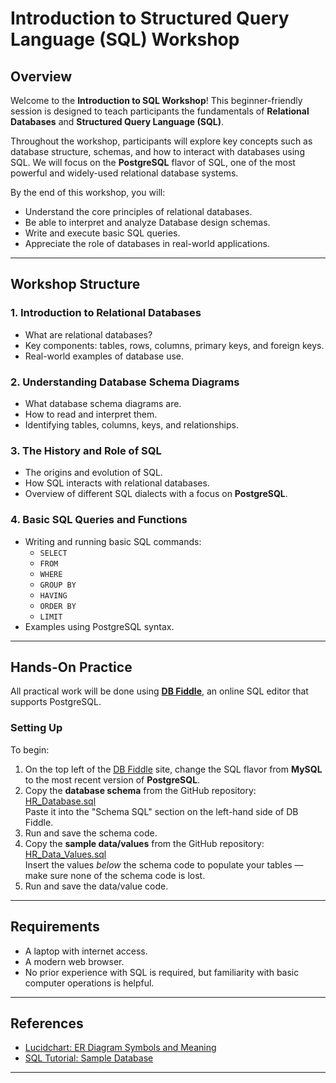# Introduction to Structured Query Language (SQL) Workshop

## Overview

Welcome to the **Introduction to SQL Workshop**! This beginner-friendly session is designed to teach participants the fundamentals of **Relational Databases** and **Structured Query Language (SQL)**. 

Throughout the workshop, participants will explore key concepts such as database structure, schemas, and how to interact with databases using SQL. We will focus on the **PostgreSQL** flavor of SQL, one of the most powerful and widely-used relational database systems.

By the end of this workshop, you will:
- Understand the core principles of relational databases.
- Be able to interpret and analyze Database design schemas.
- Write and execute basic SQL queries.
- Appreciate the role of databases in real-world applications.

---

## Workshop Structure

### 1. Introduction to Relational Databases
- What are relational databases?
- Key components: tables, rows, columns, primary keys, and foreign keys.
- Real-world examples of database use.

### 2. Understanding Database Schema Diagrams
- What database schema diagrams are.
- How to read and interpret them.
- Identifying tables, columns, keys, and relationships.
  
### 3. The History and Role of SQL
- The origins and evolution of SQL.
- How SQL interacts with relational databases.
- Overview of different SQL dialects with a focus on **PostgreSQL**.

### 4. Basic SQL Queries and Functions
- Writing and running basic SQL commands:
  - `SELECT`
  - `FROM`
  - `WHERE`
  - `GROUP BY`
  - `HAVING`
  - `ORDER BY`
  - `LIMIT`
- Examples using PostgreSQL syntax.

---

## Hands-On Practice

All practical work will be done using [**DB Fiddle**](https://www.db-fiddle.com/), an online SQL editor that supports PostgreSQL.

### Setting Up

To begin:

1. On the top left of the [DB Fiddle](https://www.db-fiddle.com/) site, change the SQL flavor from **MySQL** to the most recent version of **PostgreSQL**.
2. Copy the **database schema** from the GitHub repository:  
    [HR_Database.sql](https://github.com/YTaraf/Work_Shops/blob/main/SQL_Intro/HR_Database.sql)  
   Paste it into the "Schema SQL" section on the left-hand side of DB Fiddle.
3. Run and save the schema code.
4. Copy the **sample data/values** from the GitHub repository:  
    [HR_Data_Values.sql](https://github.com/YTaraf/Work_Shops/blob/main/SQL_Intro/HR_Data_Values.sql)  
   Insert the values *below* the schema code to populate your tables — make sure none of the schema code is lost.
5. Run and save the data/value code.

---

## Requirements

- A laptop with internet access.
- A modern web browser.
- No prior experience with SQL is required, but familiarity with basic computer operations is helpful.

---

## References

- [Lucidchart: ER Diagram Symbols and Meaning](https://www.lucidchart.com/pages/ER-diagram-symbols-and-meaning)
- [SQL Tutorial: Sample Database](https://www.sqltutorial.org/sql-sample-database/)


---

